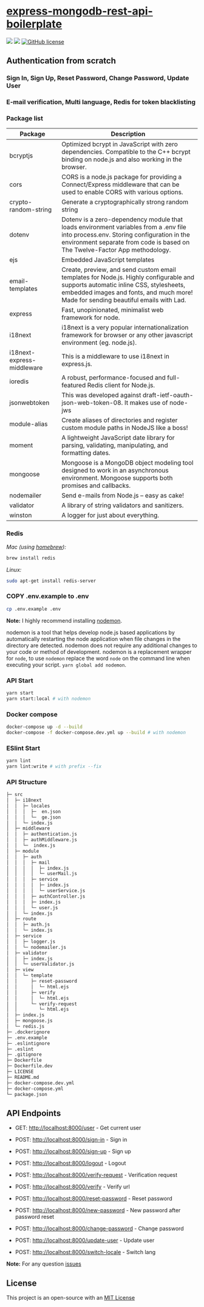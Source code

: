 # [express-mongodb-rest-api-boilerplate](https://github.com/watscho/express-mongodb-rest-api-boilerplate)

[![](https://img.shields.io/badge/author-@watscho-blue.svg)](https://www.linkedin.com/in/watscho) 
[![](https://api.codacy.com/project/badge/Grade/f4ea86b0cf474e928d34f3723aed349e)](https://www.codacy.com/manual/watscho/express-mongodb-rest-api-boilerplate?utm_source=github.com&amp;utm_medium=referral&amp;utm_content=watscho/express-mongodb-rest-api-boilerplate&amp;utm_campaign=Badge_Grade)
[![GitHub license](https://img.shields.io/github/license/watscho/express-mongodb-rest-api-boilerplate)](https://github.com/watscho/express-mongodb-rest-api-boilerplate/blob/master/LICENSE)

## Authentication from scratch

### Sign In, Sign Up, Reset Password, Change Password, Update User

### E-mail verification, Multi language, Redis for token blacklisting

### Package list

| Package                    | Description                                                                                                                                                                                                             |
| -------------------------- | ----------------------------------------------------------------------------------------------------------------------------------------------------------------------------------------------------------------------- |
| bcryptjs                   | Optimized bcrypt in JavaScript with zero dependencies. Compatible to the C++ bcrypt binding on node.js and also working in the browser.                                                                                 |
| cors                       | CORS is a node.js package for providing a Connect/Express middleware that can be used to enable CORS with various options.                                                                                              |
| crypto-random-string       | Generate a cryptographically strong random string                                                                                                                                                                       |
| dotenv                     | Dotenv is a zero-dependency module that loads environment variables from a .env file into process.env. Storing configuration in the environment separate from code is based on The Twelve-Factor App methodology.       |
| ejs                        | Embedded JavaScript templates                                                                                                                                                                                           |
| email-templates            | Create, preview, and send custom email templates for Node.js. Highly configurable and supports automatic inline CSS, stylesheets, embedded images and fonts, and much more! Made for sending beautiful emails with Lad. |
| express                    | Fast, unopinionated, minimalist web framework for node.                                                                                                                                                                 |
| i18next                    | i18next is a very popular internationalization framework for browser or any other javascript environment (eg. node.js).                                                                                                 |
| i18next-express-middleware | This is a middleware to use i18next in express.js.                                                                                                                                                                      |
| ioredis                    | A robust, performance-focused and full-featured Redis client for Node.js.                                                                                                                                               |
| jsonwebtoken               | This was developed against draft-ietf-oauth-json-web-token-08. It makes use of node-jws                                                                                                                                 |
| module-alias               | Create aliases of directories and register custom module paths in NodeJS like a boss!                                                                                                                                   |
| moment                     | A lightweight JavaScript date library for parsing, validating, manipulating, and formatting dates.                                                                                                                      |
| mongoose                   | Mongoose is a MongoDB object modeling tool designed to work in an asynchronous environment. Mongoose supports both promises and callbacks.                                                                              |
| nodemailer                 | Send e-mails from Node.js – easy as cake!                                                                                                                                                                               |
| validator                  | A library of string validators and sanitizers.                                                                                                                                                                          |
| winston                    | A logger for just about everything.                                                                                                                                                                                     |

### Redis

_Mac (using [homebrew](http://brew.sh/)):_

```bash
brew install redis
```

_Linux:_

```bash
sudo apt-get install redis-server
```

### COPY .env.example to .env

```bash
cp .env.example .env
```

**Note:** I highly recommend installing [nodemon](https://github.com/remy/nodemon).

nodemon is a tool that helps develop node.js based applications by automatically restarting the node application when file changes in the directory are detected.
nodemon does not require any additional changes to your code or method of development. nodemon is a replacement wrapper for `node`, to use `nodemon` replace the word `node` on the command line when executing your script.
`yarn global add nodemon`.

### API Start

```bash
yarn start
yarn start:local # with nodemon
```

### Docker compose

```bash
docker-compose up -d --build
docker-compose -f docker-compose.dev.yml up --build # with nodemon
```

### ESlint Start

```bash
yarn lint
yarn lint:write # with prefix --fix
```

### API Structure

```bash
├─ src
│  ├─ i18next
│  │  ├─ locales
│  │  │  ├─  en.json
│  │  │  └─  ge.json
│  │  └─ index.js
│  ├─ middleware
│  │  ├─ authentication.js
│  │  ├─ authMiddleware.js
│  │  └─  index.js
│  ├─ module
│  │  ├─ auth
│  │  │  ├─ mail
│  │  │  │  ├─ index.js
│  │  │  │  └─ userMail.js
│  │  │  ├─ service
│  │  │  │  ├─ index.js
│  │  │  │  └─ userService.js
│  │  │  ├─ authController.js
│  │  │  ├─ index.js
│  │  │  └─ user.js
│  │  └─ index.js
│  ├─ route
│  │  ├─ auth.js
│  │  └─ index.js
│  ├─ service
│  │  ├─ logger.js
│  │  └─ nodemailer.js
│  ├─ validator
│  │  ├─ index.js
│  │  └─ userValidator.js
│  ├─ view
│  │  └─ template
│  │     ├─ reset-password
│  │     │  └─ html.ejs
│  │     ├─ verify
│  │     │  └─ html.ejs
│  │     └─ verify-request
│  │        └─ html.ejs
│  ├─ index.js
│  ├─ mongoose.js
│  └─ redis.js
├─ .dockerignore
├─ .env.example
├─ .eslintignore
├─ .eslint
├─ .gitignore
├─ Dockerfile
├─ Dockerfile.dev
├─ LICENSE
├─ README.md
├─ docker-compose.dev.yml
├─ docker-compose.yml
└─ package.json
```

## API Endpoints

*   GET: <http://localhost:8000/user> - Get current user

*   POST: <http://localhost:8000/sign-in> - Sign in

*   POST: <http://localhost:8000/sign-up> - Sign up

*   POST: <http://localhost:8000/logout> - Logout

*   POST: <http://localhost:8000/verify-request> - Verification request

*   POST: <http://localhost:8000/verify> - Verify url

*   POST: <http://localhost:8000/reset-password> - Reset password

*   POST: <http://localhost:8000/new-password> - New password after password reset

*   POST: <http://localhost:8000/change-password> - Change password

*   POST: <http://localhost:8000/update-user> - Update user

*   POST: <http://localhost:8000/switch-locale> - Switch lang

**Note:** For any question [issues](https://github.com/watscho/express-mongodb-rest-api-boilerplate/issues)

## License

This project is an open-source with an [MIT License](https://github.com/watscho/express-mongodb-rest-api-boilerplate/blob/master/LICENSE)